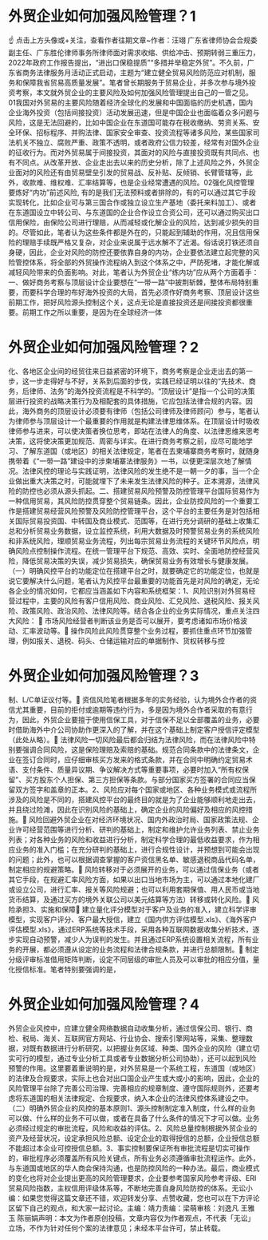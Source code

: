 # 外贸企业如何加强风险管理？1

☝ 点击上方头像或+关注，查看作者往期文章~作者：汪翊 广东省律师协会合规委副主任、广东胜伦律师事务所律师面对需求收缩、供给冲击、预期转弱三重压力，2022年政府工作报告提出，“进出口保稳提质”“多措并举稳定外贸”。不久前，广东省商务法律服务月活动正式启动，主题为“建立健全贸易风险防范应对机制，服务和保障我省贸易高质量发展”。笔者曾长期服务于贸易企业，并多次参与境外投资考察，本文就外贸企业的主要风险及如何加强风险管理提出自己的一管之见。01我国对外贸易的主要风险随着经济全球化的发展和中国面临的历史机遇，国内企业海外投资（包括间接投资）活动发展迅速，但是中国企业也面临着众多问题与风险，这是无法回避的，比如中国企业在东道国可能存在税收缴纳、劳资关系、安全环保、招标程序、并购法律、国家安全审查、投资流程等诸多风险，某些国家司法机关不独立、腐败严重、政策不透明，或者政府公信力较差，经常有对国外企业的征收行为。而对外贸易属于间接投资，其面对的风险与直接投资既有共同点、也有不同点。从改革开放、企业走出去以来的历史分析，除了上述风险之外，外贸企业面对的风险还有由贸易壁垒引发的贸易战、反补贴、反倾销、长臂管辖等，此外，收款难、维权难、汇率结算等，也是企业经常遭遇的风险。02强化风控管理要炼好“内功”前述风险, 有的是我们无法预料或者排除的，有的可以通过其它手段实现转化，比如企业可与第三国合作或独立设立生产基地（委托来料加工）、或者在东道国设立中转公司、与东道国的企业合作设立合资公司，还可以通过购买出口信用保险，由保险公司进行理赔，从而减轻或化解企业的风险，达到减少损失的目的。尽管如此，笔者认为这些条件都是外在的，只能起到辅助的作用，况且信用保险的理赔手续既严格又复杂，对企业来说属于远水解不了近渴。俗话说打铁还须自身硬，因此，企业对风险的防控还要依靠自身的内功，企业要依法建立起完整的风险管控体系，将全部的外贸操作流程纳入到这个体系之中，严防死堵，才能化解或减轻风险带来的负面影响。对此，笔者认为外贸企业“练内功”应从两个方面着手：一、做好商务考察与顶层设计企业要想在“一带一路”中披荆斩棘，整体布局特别重要，而要科学合理的布好海外投资的大局，首先必须作好商务考察、顶层设计这些前期工作，把好风险源头控制这个关，这点无论是直接投资还是间接投资都很重要。前期工作之所以重要，是因为在全球经济一体

# 外贸企业如何加强风险管理？2

化、各地区企业间的经贸往来日益紧密的环境下，商务考察是企业走出去的第一步，这一步走得好与不好，关系到后面的步伐，实践已经证明以往的“先技术、商务，后律师、法务”的海外投资流程是不科学的。“顶层设计”是指一个公司的决策层进行投资的战略决策行为及相配套的具体措施，它应包括法律合规的内容。因此，海外商务的顶层设计必须要有律师（包括公司律师及律师顾问）参与，笔者认为律师参与顶层设计一个最重要的作用就是构建法律思维体系。在顶层设计时吸收律师参与进来，可以使决策者换位思考，即站在法律人的角度、以法律思维来思考决策，这将使决策更加规范、周密与详实。在进行商务考察之前，应尽可能地学习、了解东道国（或地区）的相关法律规定，笔者在去柬埔寨商务考察时，就随身携带着《“一带一路”建设中的涉柬埔寨法律服务》一书，以便更深层次地了解情况。法律风控的理论与实践证明，法律风险的发生绝不是一朝一夕的事，当一个企业做出重大决策之时，可能就埋下了未来发生法律风险的种子。正本溯源，法律风险的防控也必须从源头抓起。二、搭建贸易风险预警及防控管理平台国际贸易作为一种信用贸易，其风险防控贯穿整个贸易链条。因此，企业防控风险的一个重要工作是搭建贸易经营风险预警及风险防控管理平台，这个平台的主要任务是对包括相关国际贸易投资国、中转国及商业模式、范围等，在进行充分调研的基础上收集汇总和分析贸易业务数据，设立监控系统，利用大数据及时预警贸易业务的系统风险和非系统风险，理顺贸易业务流程，列出每宗贸易业务流程的关键环节风险点，明确风险点控制操作流程。在统一管理平台下规范、高效、实时、全面地防控经营风险，降低贸易决策的失误，减少贸易损失，确保贸易业务有效增长与健康发展。（一）明确风控平台的功能定位在搭建平台之时，就要确定它的功能定位，也就是说它要解决什么问题，笔者认为风控平台最重要的功能首先是对风险的确定，无论各企业的情况如何，它都应当涵盖如下内容和系统框架：1、风险识别对外贸易经营过程中，主要的风险有客户信用风险、商业风险、汇兑风险、退税风险、报关风险、政策风险、政治风险、法律风险等。结合各企业的业务实际情况，重点关注四大风险： 🔹 市场风险经营者判断该业务是否可以展开，要考虑诸如市场价格波动、汇率波动等。🔹 操作风险此风险贯穿整个业务过程，要抓住重点环节加强管理，例如报关、退税、码头、仓储运输对应的单据制作、货权转移与控

# 外贸企业如何加强风险管理？3

制、L/C单证议付等。🔹 资信风险笔者根据多年的实务经验，认为境外合作者的资信尤其重要，目前的拒付或逾期等违约行为，多是因为境外合作者采取的有意行为，因此，外贸企业要擅于使用信保工具，对于信保不足以全部覆盖的业务，必要时借助海外中介公司协助作更深入的了解，并在这个基础上制定客户授信评定模型（此处从略）。🔹 法律风险一切风险最后都会归结为法律风险，而在法律风险中特别要强调合同风险，这是保险理赔及索赔的基础。规范合同条款中的法律条文，企业在签订合同时，应仔细审核买方发来的格式条款，并在合同中明确约定贸易术语、支付条件、质量异议期、争议解决方式等重要事项，必要时加入“所有权保留”、买方股东个人担保、第三方担保等条款。与部分国家买方签署的合同应当保留双方签字和盖章的正本。2、风险应对每个国家或地区、各种业务模式或流程所涉及的风险是不同的，搭建风控平台的最终目的就是为了企业能够顺利地走出去，并且绕过险滩，因此在识别风险的基础上，确定企业的风险偏好及相应的风控措施。🔹 风险回避外贸企业在对经济环境状况、国内外政治时局、国家政策法规、企业许可经营范围等进行分析、研判的基础上，制定和维护允许业务列表、禁止业务列表；对各种业务的风险和收益进行分析，制定科学合理的最低收益要求，作为相应业务的准入门槛；在充分研判的基础上，进行合规性设计，并预想到可能会出现的问题；此外，也可以根据调查掌握的客户资信黑名单、敏感退税商品代码名单，制定相应的规避策略。🔹 风险转移对于必须展开的业务，可以通过信保业务（或者其它手段，在规避汇率风险方面，如果以出口当地市场为主，可以通过本地化建厂或设立公司，进行汇率、报关等风险规避；也可以利用套期保值、用人民币或当地货币结算，及通过买方的境外关联公司以美元结算等方法）转移或转化风险。🔹 风险承担3、实施和保障🔹 建立量化评分模型对于客户及业务的准入，建立科学评审模型，实现客户评分、客户最大授信，建立《国内供方评估模型.xls》、《海外客户评估模型.xls》，通过ERP系统等技术手段，采用各种互联网数据收集分析技术，逐步实现自动预警，减少人为误判的发生。并且通过ERP系统设置相关流程，所有业务的开展，都必须遵从设定的业务流程和法律合规条款，并进行总额限制。🔹 制定分级评审标准借用矩阵判断，设定不同层级的审批人员及可以审批的相应分值，量化授信标准。笔者特别要强调的是，

# 外贸企业如何加强风险管理？4

外贸企业风控中，应建立健全网络数据自动收集分析，通过信保公司、银行、商检、税局、海关、互联网官方网站、行业协会、搜索引擎网站等，采集、整理数据，对既有数据进行分析研究，以把握业务区域、种类、国外企业的风险（建立切实可行的模型，通过专业分析工具或者专业数据分析公司协助），还可以起到风险预警的作用。这里要着重说明的是，对外贸易是一个系统工程，东道国（或地区）的法律及合规要求，实际上也会对出口国企业产生或大或小的影响，因此，企业的风险管理平台除了完善公司治理、完善相应的规章制度、遵守国际规则外，还要考虑将东道国的相关法律规定、合规要求，纳入本企业的法律风控体系建设之中。（二）明确外贸企业的风控的基本原则1、源头控制制定准入制度，什么样的业务可以做、什么样的业务不可以做，或者在具备了什么条件的情况下才可以做。业务必须经过规定的审批流程，风险和收益的评估。2、风险总量控制根据外贸企业的资产及经营状况，设定承担风险总额、设定企业的取得授信的总额，企业授信总额不能超过本企业可控授信总额。3、事实控制要保证所有审批流程是切实可操作的，审批程序必须覆盖所有风险关键点，所有业务必须遵循审批流程运作。此外，与东道国或地区的华人商会保持沟通，也是防控风险的一种办法。最后，商业模式的变化也将对企业提出更高的风险管理要求，企业要参考国家风险参考评级、ERI贸易风险指数，主权信用评级体系等，不断地完善自身风险防控的体系。无讼小编：如果您觉得这篇文章还不错，欢迎转发分享、点赞收藏，您也可以在下方评论区留下自己的观点，和大家一起讨论。主编：靖力责编：梁萌审核：刘逸凡 王雅玉 陈丽娟声明：本文为作者原创投稿，文章内容仅为作者观点，不代表「无讼」立场，不作为针对任何个案的法律意见；未经本平台许可，禁止转载。

